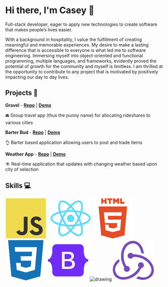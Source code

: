 # Hi there, I'm Casey 👋

Full-stack developer, eager to apply new technologies to create software that makes people’s lives easier.


With a background in hospitality, I value the fulfillment of creating meaningful and memorable experiences. My desire to make a lasting difference that is accessible to everyone is what led me to software engineering. Immersing myself into object-oriented and functional programming, multiple languages, and frameworks, evidently proved the potential of growth for the community and myself is limitless. I am thrilled at the opportunity to contribute to any project that is motivated by positively impacting our day to day lives.  
  


## Projects :art:

**Gravel** -  **[Repo](https://github.com/caseycling/gravel)** | **[Demo](https://gravel-app.herokuapp.com/)** 
  
:oncoming_automobile: Group travel app (thus the punny name) for allocating rideshares to various cities
  
**Barter Bud** - **[Repo](https://github.com/caseycling/Project2)** | **[Demo](https://secure-headland-57611.herokuapp.com)** 
  
:ok_hand: Barter based application allowing users to post and trade items  
  
**Weather App** - **[Repo]( https://github.com/caseycling/weather-app)** | **[Demo](https://caseycling.github.io/weather-app)** 
  
☀️ Real-time application that updates with changing weather based upon city of selection  
  
## Skills 💻  
<p float="left">
  <img src="https://raw.githubusercontent.com/devicons/devicon/master/icons/javascript/javascript-original.svg" alt="drawing" width="130"/> &nbsp;
  <img src="https://raw.githubusercontent.com/devicons/devicon/master/icons/react/react-original.svg" alt="drawing" width="130"/>
  <img src="https://raw.githubusercontent.com/devicons/devicon/master/icons/html5/html5-plain-wordmark.svg" alt="drawing" width="130"/>
  <img src="https://raw.githubusercontent.com/devicons/devicon/master/icons/css3/css3-plain.svg" alt="drawing" width="130"/>
  <img src="https://raw.githubusercontent.com/devicons/devicon/master/icons/bootstrap/bootstrap-plain.svg" alt="drawing" width="130"/>
  <img src="https://cdn0.iconfinder.com/data/icons/long-shadow-web-icons/512/nodejs-128.png" alt="drawing" width="130"/>
  <img src="https://raw.githubusercontent.com/devicons/devicon/master/icons/redux/redux-original.svg" alt="drawing" width="130"/>


  
</p>
<!--
**caseycling/caseycling** is a ✨ _special_ ✨ repository because its `README.md` (this file) appears on your GitHub profile.

Here are some ideas to get you started:

- 🔭 I’m currently working on ...
- 🌱 I’m currently learning ...
- 👯 I’m looking to collaborate on ...
- 🤔 I’m looking for help with ...
- 💬 Ask me about ...
- 📫 How to reach me: ...
- 😄 Pronouns: ...
- ⚡ Fun fact: ...
-->
